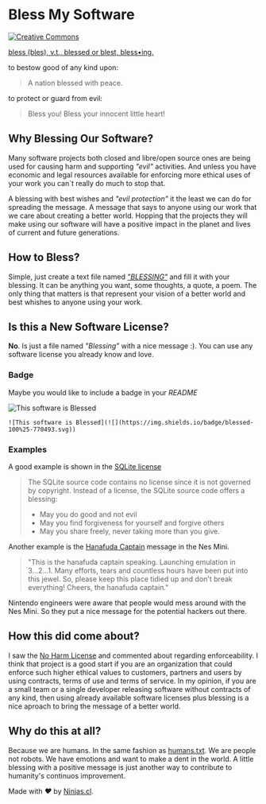 # Bless My Software

<a rel="license" href="http://creativecommons.org/licenses/by-sa/4.0/"><img alt="Creative Commons" style="border-width:0" src="https://i.creativecommons.org/l/by-sa/4.0/80x15.png" /></a>

[bless  (bles), 
v.t.,  blessed  or blest, bless•ing.](http://www.wordreference.com/definition/bless)

to bestow good of any kind upon:
> A nation blessed with peace.

to protect or guard from evil:
> Bless you! Bless your innocent little heart!

## Why Blessing Our Software?

Many software projects both closed and libre/open source ones are being used for causing harm and supporting *"evil"* activities. And unless you have economic and legal resources available for enforcing more ethical uses of your work you can´t really do much to stop that.

A blessing with best wishes and *"evil protection"* it the least we can do for spreading the message. A message that says to anyone using our work that we care about creating a better world. Hopping that the projects they will make using our software will have a positive impact in the planet and lives of current and future generations.

## How to Bless?

Simple, just create a text file named [*"BLESSING"*](BLESSING.md) and fill it with your blessing. It can be anything you want, some thoughts, a quote, a poem. The only thing that matters is that represent your vision of a better world and best whishes to anyone using your work.

## Is this a New Software License?

**No**. Is just a file named *"Blessing"* with a nice message :). You can use any software license you already know and love.

### Badge
Maybe you would like to include a badge in your *README*

![This software is Blessed](https://img.shields.io/badge/blessed-100%25-770493.svg)

```
![This software is Blessed](![](https://img.shields.io/badge/blessed-100%25-770493.svg))
```

### Examples

A good example is shown in the [SQLite license](https://www.sqlite.org/different.html#license)

>  The SQLite source code contains no license since it is not governed by copyright. Instead of a license, the SQLite source code offers a blessing:
> 
> - May you do good and not evil
> - May you find forgiveness for yourself and forgive others
> - May you share freely, never taking more than you give. 

Another example is the [Hanafuda Captain](http://www.siliconera.com/2017/01/08/hidden-message-contained-nintendo-classic-mini-famicom/) message in the Nes Mini.

> "This is the hanafuda captain speaking. Launching emulation in 3...2...1. Many efforts, tears and countless hours have been put into this jewel. So, please keep this place tidied up and don't break everything! Cheers, the hanafuda captain."

Nintendo engineers were aware that people would mess around with the Nes Mini. So they put a nice message for the potential hackers out there.

## How this did come about?

I saw the [No Harm License](https://github.com/raisely/NoHarm/issues/35) and commented about regarding enforceability. I think that project is a good start if you are an organization that could enforce such higher ethical values to customers, partners and users by using contracts, terms of use and terms of service. In my opinion, if you are a small team or a single developer releasing software without contracts of any kind, then using already available software licenses plus blessing is a nice aproach to bring the message of a better world.

## Why do this at all?

Because we are humans. In the same fashion as [humans.txt](http://humanstxt.org/). We are people not robots. We have emotions and want to make a dent in the world. A little blessing with a positive message is just another way to contribute to humanity's continuos improvement.


Made with <i class="fa fa-heart">&#9829;</i> by <a href="http://ninjas.cl" target="_blank">Ninjas.cl</a>.